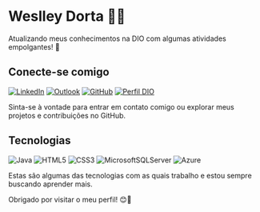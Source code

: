  # Weslley Dorta 👨‍💻

Atualizando meus conhecimentos na DIO com algumas atividades empolgantes! 🚀

## Conecte-se comigo
   [![LinkedIn](https://img.shields.io/badge/LinkedIn-000?style=for-the-badge&logo=linkedin&logoColor=0E76A8)](https://www.linkedin.com/in/weslley-dorta-168420180/)           [![Outlook](https://img.shields.io/badge/Outlook-000?style=for-the-badge&logo=microsoft-outlook&logoColor=0078D4)](mailto:weslley_dorta@hotmail.com) [![GitHub](https://img.shields.io/badge/github-%23121011.svg?style=for-the-badge&logo=github&logoColor=white)](https://github.com/WeslleyDorta) [![Perfil DIO](https://img.shields.io/badge/DIO-000?style=for-the-badge)](https://www.dio.me/users/weslleydorta)

Sinta-se à vontade para entrar em contato comigo ou explorar meus projetos e contribuições no GitHub.

## Tecnologias
![Java](https://img.shields.io/badge/Java-000?style=for-the-badge&logo=java) ![HTML5](https://img.shields.io/badge/HTML5-000?style=for-the-badge&logo=html5) ![CSS3](https://img.shields.io/badge/CSS3-000?style=for-the-badge&logo=css3&logoColor=264CE4) ![MicrosoftSQLServer](https://img.shields.io/badge/Microsoft%20SQL%20Server-CC2927?style=for-the-badge&logo=microsoft%20sql%20server&logoColor=white) ![Azure](https://img.shields.io/badge/azure-%230072C6.svg?style=for-the-badge&logo=microsoftazure&logoColor=white) 

Estas são algumas das tecnologias com as quais trabalho e estou sempre buscando aprender mais.

Obrigado por visitar o meu perfil! 😊🚀
